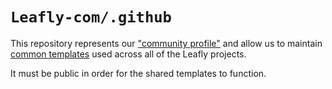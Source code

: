 # `Leafly-com/.github`

This repository represents our ["community profile"](https://docs.github.com/en/communities/setting-up-your-project-for-healthy-contributions/about-community-profiles-for-public-repositories) and allow us to maintain [common templates](https://docs.github.com/en/communities/using-templates-to-encourage-useful-issues-and-pull-requests/about-issue-and-pull-request-templates) used across all of the Leafly projects.

It must be public in order for the shared templates to function.

